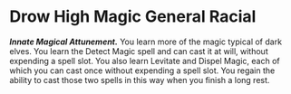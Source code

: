 # Drow High Magic <span class="md-tag">General</span> <span class="md-tag">Racial</span>
***Innate Magical Attunement.*** You learn more of the magic typical of dark elves. You learn the Detect Magic spell and can cast it at will, without expending a spell slot. You also learn Levitate and Dispel Magic, each of which you can cast once without expending a spell slot. You regain the ability to cast those two spells in this way when you finish a long rest.

[^1]: ***Prerequisite:*** Elf (Drow)